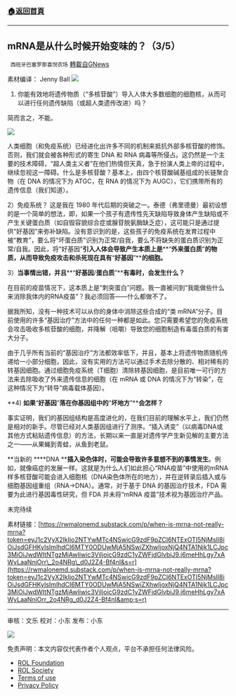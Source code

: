 ###  [:house:返回首頁](https://github.com/ourhimalayas/txt)
---


## mRNA是从什么时候开始变味的？（3/5）
` 西班牙巴塞罗那喜悦农场` [轉載自GNews](https://gnews.org/zh-hans/2251975/)

素材编译： Jenny Ball
![](https://assets.gnews.org/wp-content/uploads/2022/03/xin_png.001-3.jpg)
1) 你能有效地将遗传物质（“多核苷酸”）导入人体大多数细胞的细胞核，从而可以进行任何遗传缺陷（或超人类遗传改进）吗？

简而言之，不能。

![](https://assets.gnews.org/wp-content/uploads/2022/03/image-3659.png)

人类细胞（和免疫系统）已经进化出许多不同的机制来抵抗外部多核苷酸的修饰。否则，我们就会被各种形式的寄生 DNA 和 RNA 病毒等所侵占。这仍然是一个主要的技术障碍，“超人类主义者”在他们热情但天真，急于扮演人类上帝的过程中，继续忽视这一障碍。什么是多核苷酸？基本上，由四个核苷酸碱基组成的长链聚合物（在 DNA 的情况下为 ATGC，在 RNA 的情况下为 AUGC），它们携带所有的遗传信息（我们知道）。

2）免疫系统？ 这是我在 1980 年代后期的突破之一。泰德（弗里德曼）最初设想的是一个简单的想法，即，如果一个孩子有遗传性先天缺陷导致身体产生缺陷或不产生关键蛋白质（如自毁容貌综合症或腺苷脱氨酶缺乏症），这可能只是通过提供“好基因”来弥补缺陷。没有意识到的是，这些孩子的免疫系统在发育过程中被“教育”，要么将“坏蛋白质”识别为正常/自我，要么不将缺失的蛋白质识别为正常/自我。因此，将“好基因”**引入人体会导致产生本质上是****“****外来蛋白质****”****的物质**，**从而导致免疫攻击和杀死现在具有****“****好基因****”****的细胞。**

3）**当事情出错，并且****“****好基因****/****蛋白质****”****有毒时，会发生什么？**

在目前的疫苗情况下，这本质上是“刺突蛋白”问题。我一直被问到“我能做些什么来消除我体内的RNA疫苗”？我必须回答——什么都做不了。

据我所知，没有一种技术可以从你的身体中消除这些合成的“类 mRNA”分子。目前使用的许多“基因治疗”方法中的任何一种都是如此。您只需要希望您的免疫系统会攻击吸收多核苷酸的细胞，并降解（咀嚼）导致您的细胞制造有毒蛋白质的有害大分子。

由于几乎所有当前的“基因治疗”方法都效率低下，并且，基本上将遗传物质随机传递给一小部分细胞，因此，没有实用的方法可以通过手术去除分散的、相对稀有的转基因细胞。通过细胞免疫系统（T细胞）清除转基因细胞，是目前唯一可行的方法来去除吸收了外来遗传信息的细胞（在 mRNA 或 DNA 的情况下为“转染”，在这种情况下为“转导”病毒载体基因）。

**4) ****如果****“****好基因****”****落在你基因组中的****“****坏地方****”****会怎样？**

事实证明，我们的基因组结构是高度进化的，在我们目前的理解水平上，我们仍然是相对的新手。尽管已经对人类基因组进行了测序。“插入诱变”（以病毒DNA或其他方式粘贴遗传信息）的方法，长期以来一直是对遗传学产生新见解的主要方法之一——从果蝇到青蛙，从鱼到老鼠。

**当新的 ****DNA ****插入染色体时，可能会导致许多意想不到的事情发生**。例如，就像癌症的发展一样。这就是为什么人们如此担心“RNA疫苗”中使用的mRNA样多核苷酸可能会进入细胞核（DNA染色体所在的地方），并在逆转录后插入或与细胞基因组重组（RNA-&gt;DNA）。通常，对于基于 DNA 的基因治疗技术，FDA 需要为此进行基因毒性研究，但 FDA 并未将“mRNA 疫苗”技术视为基因治疗产品。

未完待续

素材链接：[https://rwmalonemd.substack.com/p/when-is-mrna-not-really-mrna?token=eyJ1c2VyX2lkIjo2NTYwMTc4NSwicG9zdF9pZCI6NTExOTI5NjMsIl8iOiJsdGFHKyIsImlhdCI6MTY0ODUwMjA5NSwiZXhwIjoxNjQ4NTA1Njk1LCJpc3MiOiJwdWItNTgzMjAwIiwic3ViIjoicG9zdC1yZWFjdGlvbiJ9.j6meHhLgy7xAWyLaaNniOrr\_2o4NRg\_d0J2Z4-Bf4nI&s=r](https://rwmalonemd.substack.com/p/when-is-mrna-not-really-mrna?token=eyJ1c2VyX2lkIjo2NTYwMTc4NSwicG9zdF9pZCI6NTExOTI5NjMsIl8iOiJsdGFHKyIsImlhdCI6MTY0ODUwMjA5NSwiZXhwIjoxNjQ4NTA1Njk1LCJpc3MiOiJwdWItNTgzMjAwIiwic3ViIjoicG9zdC1yZWFjdGlvbiJ9.j6meHhLgy7xAWyLaaNniOrr_2o4NRg_d0J2Z4-Bf4nI&amp;s=r)

* * *

审核：文乐
校对：小东
发布：小东

![](https://assets.gnews.org/wp-content/uploads/2022/03/GNEWS_CH.-1-3-3.jpeg)

 

免责声明：本文内容仅代表作者个人观点，平台不承担任何法律风险。

- [ROL Foundation](https://rolfoundation.org/)
- [ROL Society](https://rolsociety.org/)
- [Terms of use](https://gnews.org/terms-of-use-3/)
- [Privacy Policy](https://gnews.org/privacy-policy/)
